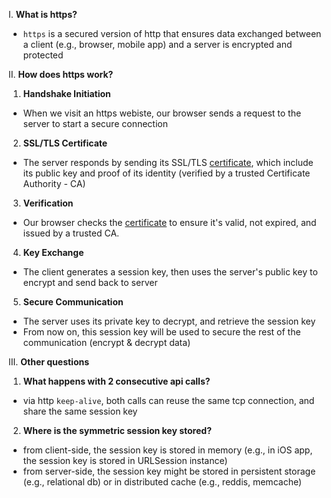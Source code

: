 I. **What is https?**
- `https` is a secured version of http that ensures data exchanged between a client (e.g., browser, mobile app) and a server is encrypted and protected

II. **How does https work?**
1. **Handshake Initiation**
- When we visit an https webiste, our browser sends a request to the server to start a secure connection
2. **SSL/TLS Certificate**
- The server responds by sending its SSL/TLS [certificate](), which include its public key and proof of its identity (verified by a trusted Certificate Authority - CA)
3. **Verification**
- Our browser checks the [certificate]() to ensure it's valid, not expired, and issued by a trusted CA. 
4. **Key Exchange**
- The client generates a session key, then uses the server's public key to encrypt and send back to server
5. **Secure Communication**
- The server uses its private key to decrypt, and retrieve the session key
- From now on, this session key will be used to secure the rest of the communication (encrypt & decrypt data)

III. **Other questions**
1. **What happens with 2 consecutive api calls?**
- via http `keep-alive`, both calls can reuse the same tcp connection, and share the same session key
  
2. **Where is the symmetric session key stored?**
- from client-side, the session key is stored in memory (e.g., in iOS app, the session key is stored in URLSession instance)
- from server-side, the session key might be stored in persistent storage (e.g., relational db) or in distributed cache (e.g., reddis, memcache)





